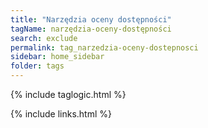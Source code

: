 ```yaml
---
title: "Narzędzia oceny dostępności"
tagName: narzędzia-oceny-dostępności
search: exclude
permalink: tag_narzedzia-oceny-dostepnosci
sidebar: home_sidebar
folder: tags
---
```

{% include taglogic.html %}

{% include links.html %}
